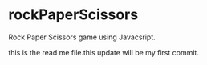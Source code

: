 # rockPaperScissors
Rock Paper Scissors game using Javacsript.

this is the read me file.this update will be my first commit.
